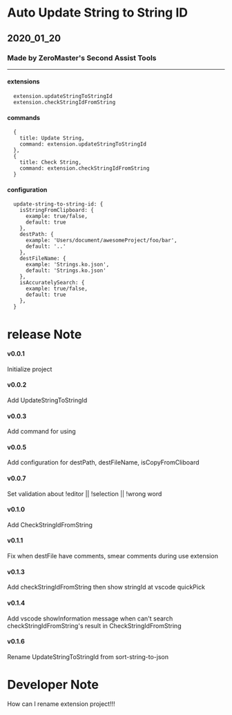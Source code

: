 # Auto Update String to String ID

## 2020_01_20

### Made by ZeroMaster's Second Assist Tools
---
#### extensions
```
  extension.updateStringToStringId
  extension.checkStringIdFromString
```

#### commands
```
  {
    title: Update String,
    command: extension.updateStringToStringId
  },
  {
    title: Check String,
    command: extension.checkStringIdFromString
  }
```

#### configuration
```
  update-string-to-string-id: {
    isStringFromClipboard: {
      example: true/false,
      default: true
    },
    destPath: {
      example: 'Users/document/awesomeProject/foo/bar',
      default: '..'
    },
    destFileName: {
      example: 'Strings.ko.json',
      default: 'Strings.ko.json'
    },
    isAccuratelySearch: {
      example: true/false,
      default: true
    },
  }
```


# release Note
#### v0.0.1
Initialize project

#### v0.0.2
Add UpdateStringToStringId

#### v0.0.3
Add command for using

#### v0.0.5
Add configuration for destPath, destFileName, isCopyFromCliboard

#### v0.0.7
Set validation about !editor || !selection || !wrong word

#### v0.1.0
Add CheckStringIdFromString

#### v0.1.1
Fix when destFile have comments, smear comments during use extension

#### v0.1.3
Add checkStringIdFromString then show stringId at vscode quickPick

#### v0.1.4
Add vscode showInformation message when can't search checkStringIdFromString's result in CheckStringIdFromString

#### v0.1.6
Rename UpdateStringToStringId from sort-string-to-json

# Developer Note
How can I rename extension project!!!